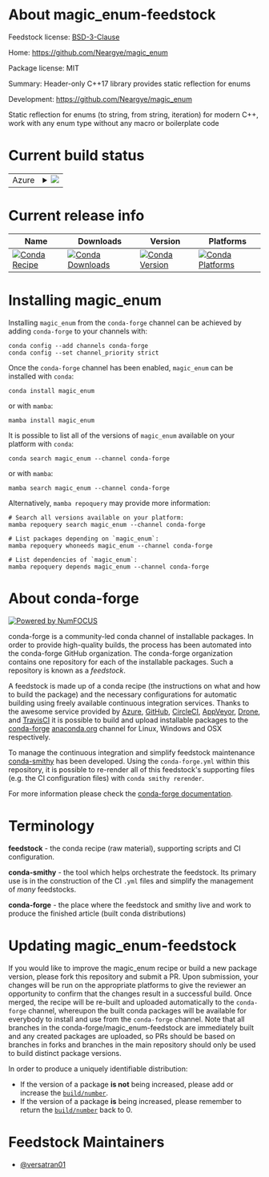 About magic_enum-feedstock
==========================

Feedstock license: [BSD-3-Clause](https://github.com/conda-forge/magic_enum-feedstock/blob/main/LICENSE.txt)

Home: https://github.com/Neargye/magic_enum

Package license: MIT

Summary: Header-only C++17 library provides static reflection for enums

Development: https://github.com/Neargye/magic_enum

Static reflection for enums (to string, from string, iteration) for modern C++,
work with any enum type without any macro or boilerplate code


Current build status
====================


<table>
    
  <tr>
    <td>Azure</td>
    <td>
      <details>
        <summary>
          <a href="https://dev.azure.com/conda-forge/feedstock-builds/_build/latest?definitionId=19038&branchName=main">
            <img src="https://dev.azure.com/conda-forge/feedstock-builds/_apis/build/status/magic_enum-feedstock?branchName=main">
          </a>
        </summary>
        <table>
          <thead><tr><th>Variant</th><th>Status</th></tr></thead>
          <tbody><tr>
              <td>linux_64</td>
              <td>
                <a href="https://dev.azure.com/conda-forge/feedstock-builds/_build/latest?definitionId=19038&branchName=main">
                  <img src="https://dev.azure.com/conda-forge/feedstock-builds/_apis/build/status/magic_enum-feedstock?branchName=main&jobName=linux&configuration=linux%20linux_64_" alt="variant">
                </a>
              </td>
            </tr><tr>
              <td>osx_64</td>
              <td>
                <a href="https://dev.azure.com/conda-forge/feedstock-builds/_build/latest?definitionId=19038&branchName=main">
                  <img src="https://dev.azure.com/conda-forge/feedstock-builds/_apis/build/status/magic_enum-feedstock?branchName=main&jobName=osx&configuration=osx%20osx_64_" alt="variant">
                </a>
              </td>
            </tr>
          </tbody>
        </table>
      </details>
    </td>
  </tr>
</table>

Current release info
====================

| Name | Downloads | Version | Platforms |
| --- | --- | --- | --- |
| [![Conda Recipe](https://img.shields.io/badge/recipe-magic_enum-green.svg)](https://anaconda.org/conda-forge/magic_enum) | [![Conda Downloads](https://img.shields.io/conda/dn/conda-forge/magic_enum.svg)](https://anaconda.org/conda-forge/magic_enum) | [![Conda Version](https://img.shields.io/conda/vn/conda-forge/magic_enum.svg)](https://anaconda.org/conda-forge/magic_enum) | [![Conda Platforms](https://img.shields.io/conda/pn/conda-forge/magic_enum.svg)](https://anaconda.org/conda-forge/magic_enum) |

Installing magic_enum
=====================

Installing `magic_enum` from the `conda-forge` channel can be achieved by adding `conda-forge` to your channels with:

```
conda config --add channels conda-forge
conda config --set channel_priority strict
```

Once the `conda-forge` channel has been enabled, `magic_enum` can be installed with `conda`:

```
conda install magic_enum
```

or with `mamba`:

```
mamba install magic_enum
```

It is possible to list all of the versions of `magic_enum` available on your platform with `conda`:

```
conda search magic_enum --channel conda-forge
```

or with `mamba`:

```
mamba search magic_enum --channel conda-forge
```

Alternatively, `mamba repoquery` may provide more information:

```
# Search all versions available on your platform:
mamba repoquery search magic_enum --channel conda-forge

# List packages depending on `magic_enum`:
mamba repoquery whoneeds magic_enum --channel conda-forge

# List dependencies of `magic_enum`:
mamba repoquery depends magic_enum --channel conda-forge
```


About conda-forge
=================

[![Powered by
NumFOCUS](https://img.shields.io/badge/powered%20by-NumFOCUS-orange.svg?style=flat&colorA=E1523D&colorB=007D8A)](https://numfocus.org)

conda-forge is a community-led conda channel of installable packages.
In order to provide high-quality builds, the process has been automated into the
conda-forge GitHub organization. The conda-forge organization contains one repository
for each of the installable packages. Such a repository is known as a *feedstock*.

A feedstock is made up of a conda recipe (the instructions on what and how to build
the package) and the necessary configurations for automatic building using freely
available continuous integration services. Thanks to the awesome service provided by
[Azure](https://azure.microsoft.com/en-us/services/devops/), [GitHub](https://github.com/),
[CircleCI](https://circleci.com/), [AppVeyor](https://www.appveyor.com/),
[Drone](https://cloud.drone.io/welcome), and [TravisCI](https://travis-ci.com/)
it is possible to build and upload installable packages to the
[conda-forge](https://anaconda.org/conda-forge) [anaconda.org](https://anaconda.org/)
channel for Linux, Windows and OSX respectively.

To manage the continuous integration and simplify feedstock maintenance
[conda-smithy](https://github.com/conda-forge/conda-smithy) has been developed.
Using the ``conda-forge.yml`` within this repository, it is possible to re-render all of
this feedstock's supporting files (e.g. the CI configuration files) with ``conda smithy rerender``.

For more information please check the [conda-forge documentation](https://conda-forge.org/docs/).

Terminology
===========

**feedstock** - the conda recipe (raw material), supporting scripts and CI configuration.

**conda-smithy** - the tool which helps orchestrate the feedstock.
                   Its primary use is in the construction of the CI ``.yml`` files
                   and simplify the management of *many* feedstocks.

**conda-forge** - the place where the feedstock and smithy live and work to
                  produce the finished article (built conda distributions)


Updating magic_enum-feedstock
=============================

If you would like to improve the magic_enum recipe or build a new
package version, please fork this repository and submit a PR. Upon submission,
your changes will be run on the appropriate platforms to give the reviewer an
opportunity to confirm that the changes result in a successful build. Once
merged, the recipe will be re-built and uploaded automatically to the
`conda-forge` channel, whereupon the built conda packages will be available for
everybody to install and use from the `conda-forge` channel.
Note that all branches in the conda-forge/magic_enum-feedstock are
immediately built and any created packages are uploaded, so PRs should be based
on branches in forks and branches in the main repository should only be used to
build distinct package versions.

In order to produce a uniquely identifiable distribution:
 * If the version of a package **is not** being increased, please add or increase
   the [``build/number``](https://docs.conda.io/projects/conda-build/en/latest/resources/define-metadata.html#build-number-and-string).
 * If the version of a package **is** being increased, please remember to return
   the [``build/number``](https://docs.conda.io/projects/conda-build/en/latest/resources/define-metadata.html#build-number-and-string)
   back to 0.

Feedstock Maintainers
=====================

* [@versatran01](https://github.com/versatran01/)

